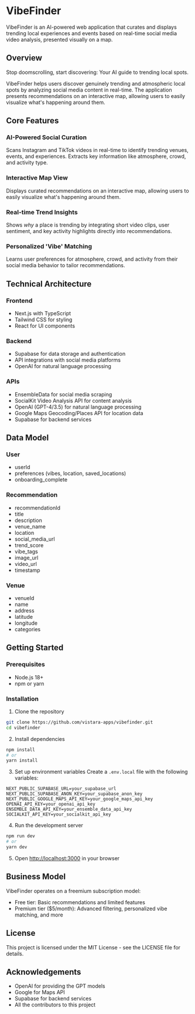 # VibeFinder

VibeFinder is an AI-powered web application that curates and displays trending local experiences and events based on real-time social media video analysis, presented visually on a map.

## Overview

Stop doomscrolling, start discovering: Your AI guide to trending local spots.

VibeFinder helps users discover genuinely trending and atmospheric local spots by analyzing social media content in real-time. The application presents recommendations on an interactive map, allowing users to easily visualize what's happening around them.

## Core Features

### AI-Powered Social Curation
Scans Instagram and TikTok videos in real-time to identify trending venues, events, and experiences. Extracts key information like atmosphere, crowd, and activity type.

### Interactive Map View
Displays curated recommendations on an interactive map, allowing users to easily visualize what's happening around them.

### Real-time Trend Insights
Shows *why* a place is trending by integrating short video clips, user sentiment, and key activity highlights directly into recommendations.

### Personalized 'Vibe' Matching
Learns user preferences for atmosphere, crowd, and activity from their social media behavior to tailor recommendations.

## Technical Architecture

### Frontend
- Next.js with TypeScript
- Tailwind CSS for styling
- React for UI components

### Backend
- Supabase for data storage and authentication
- API integrations with social media platforms
- OpenAI for natural language processing

### APIs
- EnsembleData for social media scraping
- SocialKit Video Analysis API for content analysis
- OpenAI (GPT-4/3.5) for natural language processing
- Google Maps Geocoding/Places API for location data
- Supabase for backend services

## Data Model

### User
- userId
- preferences (vibes, location, saved_locations)
- onboarding_complete

### Recommendation
- recommendationId
- title
- description
- venue_name
- location
- social_media_url
- trend_score
- vibe_tags
- image_url
- video_url
- timestamp

### Venue
- venueId
- name
- address
- latitude
- longitude
- categories

## Getting Started

### Prerequisites
- Node.js 18+
- npm or yarn

### Installation
1. Clone the repository
```bash
git clone https://github.com/vistara-apps/vibefinder.git
cd vibefinder
```

2. Install dependencies
```bash
npm install
# or
yarn install
```

3. Set up environment variables
Create a `.env.local` file with the following variables:
```
NEXT_PUBLIC_SUPABASE_URL=your_supabase_url
NEXT_PUBLIC_SUPABASE_ANON_KEY=your_supabase_anon_key
NEXT_PUBLIC_GOOGLE_MAPS_API_KEY=your_google_maps_api_key
OPENAI_API_KEY=your_openai_api_key
ENSEMBLE_DATA_API_KEY=your_ensemble_data_api_key
SOCIALKIT_API_KEY=your_socialkit_api_key
```

4. Run the development server
```bash
npm run dev
# or
yarn dev
```

5. Open [http://localhost:3000](http://localhost:3000) in your browser

## Business Model

VibeFinder operates on a freemium subscription model:
- Free tier: Basic recommendations and limited features
- Premium tier ($5/month): Advanced filtering, personalized vibe matching, and more

## License

This project is licensed under the MIT License - see the LICENSE file for details.

## Acknowledgements

- OpenAI for providing the GPT models
- Google for Maps API
- Supabase for backend services
- All the contributors to this project

